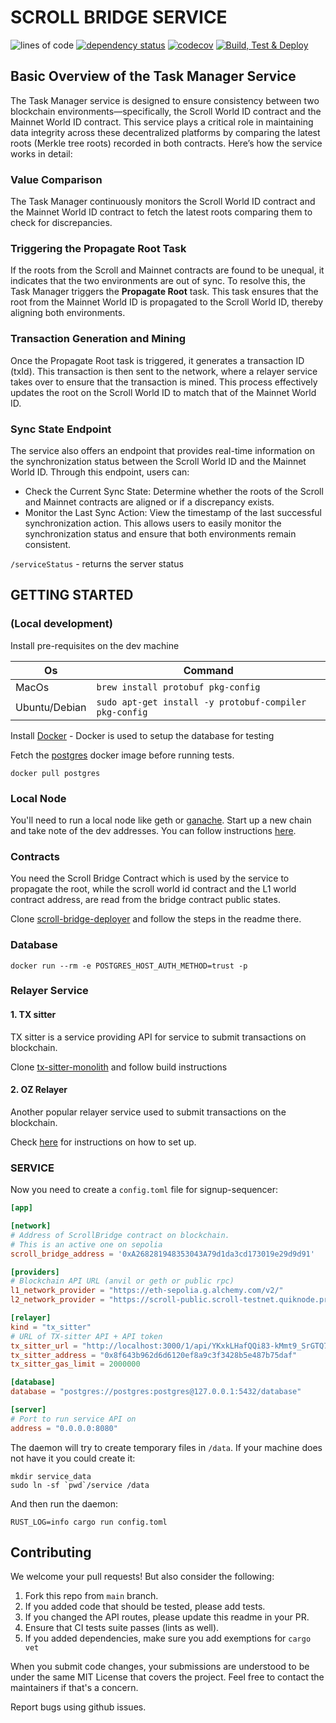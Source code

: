 # SCROLL BRIDGE SERVICE

![lines of code](https://img.shields.io/tokei/lines/github/recmo/rust-service-template)
[![dependency status](https://deps.rs/repo/github/recmo/rust-service-template/status.svg)](https://deps.rs/repo/github/recmo/rust-service-template)
[![codecov](https://img.shields.io/codecov/c/github/recmo/rust-service-template)](https://codecov.io/gh/Recmo/rust-service-template)
[![Build, Test & Deploy](https://github.com/recmo/rust-service-template/actions/workflows/build-test-deploy.yml/badge.svg)](https://github.com/recmo/rust-service-template/actions/workflows/build-test-deploy.yml)

## Basic Overview of the Task Manager Service

The Task Manager service is designed to ensure consistency between two blockchain environments—specifically, the Scroll World ID contract and the Mainnet World ID contract. This service plays a critical role in maintaining data integrity across these decentralized platforms by comparing the latest roots (Merkle tree roots) recorded in both contracts. Here’s how the service works in detail:

### Value Comparison

The Task Manager continuously monitors the Scroll World ID contract and the Mainnet World ID contract to fetch the latest roots comparing them to check for discrepancies.

### Triggering the Propagate Root Task

If the roots from the Scroll and Mainnet contracts are found to be unequal, it indicates that the two environments are out of sync. To resolve this, the Task Manager triggers the **Propagate Root** task. This task ensures that the root from the Mainnet World ID is propagated to the Scroll World ID, thereby aligning both environments.

### Transaction Generation and Mining

Once the Propagate Root task is triggered, it generates a transaction ID (txId). This transaction is then sent to the network, where a relayer service takes over to ensure that the transaction is mined. This process effectively updates the root on the Scroll World ID to match that of the Mainnet World ID.

### Sync State Endpoint

The service also offers an endpoint that provides real-time information on the synchronization status between the Scroll World ID and the Mainnet World ID. Through this endpoint, users can:

- Check the Current Sync State: Determine whether the roots of the Scroll and Mainnet contracts are aligned or if a discrepancy exists.
- Monitor the Last Sync Action: View the timestamp of the last successful synchronization action.
This allows users to easily monitor the synchronization status and ensure that both environments remain consistent.

`/serviceStatus` - returns the server status

## GETTING STARTED

### (Local development)

Install pre-requisites on the dev machine

| Os            | Command                                                |
| ------------- | ------------------------------------------------------ |
| MacOs         | `brew install protobuf pkg-config`                     |
| Ubuntu/Debian | `sudo apt-get install -y protobuf-compiler pkg-config` |

Install [Docker](https://docs.docker.com/get-docker/) - Docker is used to setup the database for testing

Fetch the [postgres](https://hub.docker.com/_/postgres) docker image before running tests.

```shell
docker pull postgres
```

### Local Node

You'll need to run a local node like geth or [ganache](https://archive.trufflesuite.com/ganache/). Start up a new chain
and take note of the dev addresses. You can follow instructions [here](https://book.getfoundry.sh/anvil/).

### Contracts

You need the Scroll Bridge Contract which is used by the service to propagate the root, while the scroll world id contract and the L1 world contract address, are read from the bridge contract public states.

Clone [scroll-bridge-deployer](https://github.com/dragan2234/worldcoin-scroll-bridge.git) and follow the steps in the readme there.

### Database

```shell
docker run --rm -e POSTGRES_HOST_AUTH_METHOD=trust -p
```

### Relayer Service

#### 1. TX sitter

TX sitter is a service providing API for service to submit transactions on blockchain.

Clone [tx-sitter-monolith](https://github.com/worldcoin/tx-sitter-monolith) and follow build instructions

#### 2. OZ Relayer

Another popular relayer service used to submit transactions on the blockchain.

Check [here](https://docs.openzeppelin.com/defender/manage/relayers) for instructions on how to set up.

### SERVICE

Now you need to create a `config.toml` file for signup-sequencer:

```toml
[app]

[network]
# Address of ScrollBridge contract on blockchain.
# This is an active one on sepolia
scroll_bridge_address = '0xA268281948353043A79d1da3cd173019e29d9d91'

[providers]
# Blockchain API URL (anvil or geth or public rpc)
l1_network_provider = "https://eth-sepolia.g.alchemy.com/v2/" 
l2_network_provider = "https://scroll-public.scroll-testnet.quiknode.pro" 

[relayer]
kind = "tx_sitter"
# URL of TX-sitter API + API token
tx_sitter_url = "http://localhost:3000/1/api/YKxkLHafQQi83-kMmt9_SrGTQ7wEMBwY9bEqCvddBKU="
tx_sitter_address = "0x8f643b962d6d6120ef8a9c3f3428b5e487b75daf"
tx_sitter_gas_limit = 2000000

[database]
database = "postgres://postgres:postgres@127.0.0.1:5432/database"

[server]
# Port to run service API on
address = "0.0.0.0:8080"
```

The daemon will try to create temporary files in `/data`. If your machine does not have it you could create it:

```shell
mkdir service_data
sudo ln -sf `pwd`/service /data
```

And then run the daemon:

```shell
RUST_LOG=info cargo run config.toml
```

## Contributing

We welcome your pull requests! But also consider the following:

1. Fork this repo from `main` branch.
2. If you added code that should be tested, please add tests.
3. If you changed the API routes, please update this readme in your PR.
4. Ensure that CI tests suite passes (lints as well).
5. If you added dependencies, make sure you add exemptions for `cargo vet`

When you submit code changes, your submissions are understood to be under the same MIT License that covers the project.
Feel free to contact the maintainers if that's a concern.

Report bugs using github issues.
